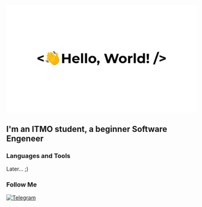 ![Header](https://github.com/Dilunder/dilunder/blob/main/assets/Hello.gif)

## I'm an ITMO student, a beginner Software Engeneer

### Languages and Tools

Later... ;)

### Follow Me
[![Telegram](https://img.shields.io/badge/Telegram-ffffff?style=for-the-badge&logo=telegram&logoColor=27A0D9&)](https://t.me/dilunder)